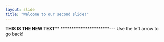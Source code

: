 ```yaml
---
layout: slide
title: "Welcome to our second slide!"
---
```

**THIS IS THE NEW **TEXT******
**********************---
Use the left arrow to go back!
